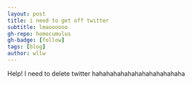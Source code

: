 ```yaml
---
layout: post
title: i need to get off twitter
subtitle: lmaoooooo
gh-repo: homocumulus
gh-badge: [follow]
tags: [blog]
author: wllw
---
```

Help! I need to delete twitter hahahahahahahahahahahahaha